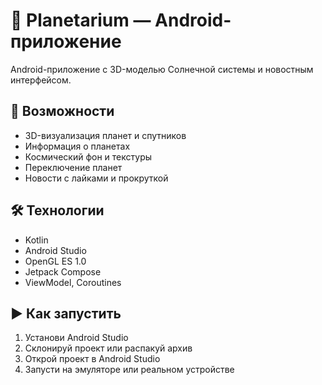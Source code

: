 # 🌌 Planetarium — Android-приложение

Android-приложение с 3D-моделью Солнечной системы и новостным интерфейсом.

## 🚀 Возможности

- 3D-визуализация планет и спутников
- Информация о планетах
- Космический фон и текстуры
- Переключение планет
- Новости с лайками и прокруткой

## 🛠️ Технологии

- Kotlin
- Android Studio
- OpenGL ES 1.0
- Jetpack Compose
- ViewModel, Coroutines

## ▶️ Как запустить

1. Установи Android Studio
2. Склонируй проект или распакуй архив
3. Открой проект в Android Studio
4. Запусти на эмуляторе или реальном устройстве
